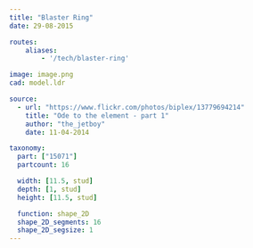 ```yaml
---
title: "Blaster Ring"
date: 29-08-2015

routes:
    aliases:
        - '/tech/blaster-ring'

image: image.png
cad: model.ldr

source:
  - url: "https://www.flickr.com/photos/biplex/13779694214"
    title: "Ode to the element - part 1"
    author: "the_jetboy"
    date: 11-04-2014

taxonomy:
  part: ["15071"]
  partcount: 16

  width: [11.5, stud]
  depth: [1, stud]
  height: [11.5, stud]

  function: shape_2D
  shape_2D_segments: 16
  shape_2D_segsize: 1
---
```

